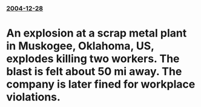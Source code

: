 ### [2004-12-28](/news/2004/12/28/index.md)

#  An explosion at a scrap metal plant in Muskogee, Oklahoma, US, explodes killing two workers. The blast is felt about 50 mi away. The company is later fined for workplace violations.



